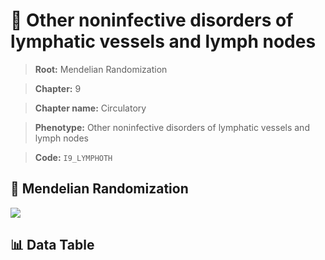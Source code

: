 # 🧪 Other noninfective disorders of lymphatic vessels and lymph nodes

> **Root:** Mendelian Randomization

> **Chapter:** 9  

> **Chapter name:** Circulatory

> **Phenotype:** Other noninfective disorders of lymphatic vessels and lymph nodes  

> **Code:** `I9_LYMPHOTH`

## 🧬 Mendelian Randomization  

<img src="/MR/Figures/Forward/I9_LYMPHOTH.png"/>

## 📊 Data Table

<CsvTableMRF src="/public/MR/Data/Forward/I9_LYMPHOTH.csv"/>
